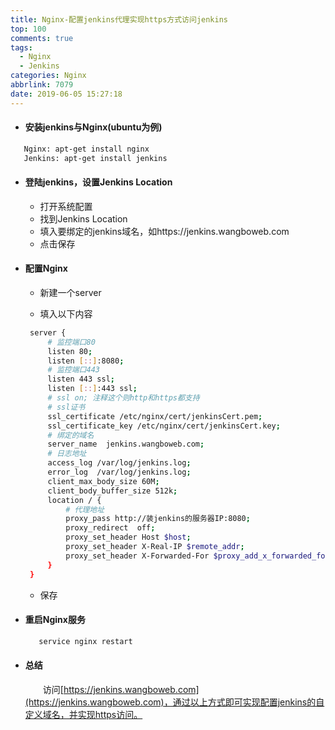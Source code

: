 ```yaml
---
title: Nginx-配置jenkins代理实现https方式访问jenkins
top: 100
comments: true
tags:
  - Nginx
  - Jenkins
categories: Nginx
abbrlink: 7079
date: 2019-06-05 15:27:18
---
```

<!--![](https://source.unsplash.com/random/800x200)-->
<!--&emsp;-->

- #### 安装jenkins与Nginx(ubuntu为例)
```bash
   Nginx: apt-get install nginx
   Jenkins: apt-get install jenkins
```
<!-- more -->
- #### 登陆jenkins，设置Jenkins Location
    
   - 打开系统配置
   - 找到Jenkins Location
   - 填入要绑定的jenkins域名，如https://jenkins.wangboweb.com
   - 点击保存

- #### 配置Nginx
    
   - 新建一个server
   
   - 填入以下内容
   
   ```bash
    server {
        # 监控端口80
        listen 80;
        listen [::]:8080;
        # 监控端口443
        listen 443 ssl;
        listen [::]:443 ssl;
        # ssl on; 注释这个则http和https都支持
        # ssl证书
        ssl_certificate /etc/nginx/cert/jenkinsCert.pem;
        ssl_certificate_key /etc/nginx/cert/jenkinsCert.key;
        # 绑定的域名
        server_name  jenkins.wangboweb.com;
        # 日志地址
        access_log /var/log/jenkins.log;
        error_log  /var/log/jenkins.log;
        client_max_body_size 60M;
        client_body_buffer_size 512k;
        location / {
            # 代理地址
            proxy_pass http://装jenkins的服务器IP:8080;
            proxy_redirect  off;
            proxy_set_header Host $host;
            proxy_set_header X-Real-IP $remote_addr;
            proxy_set_header X-Forwarded-For $proxy_add_x_forwarded_for;
        }
    }   
   ```
   - 保存
   
- #### 重启Nginx服务

   ```bash
      service nginx restart
   ``` 
- #### 总结
   
   &emsp;&emsp;访问[https://jenkins.wangboweb.com](https://jenkins.wangboweb.com)，通过以上方式即可实现配置jenkins的自定义域名，并实现https访问。
